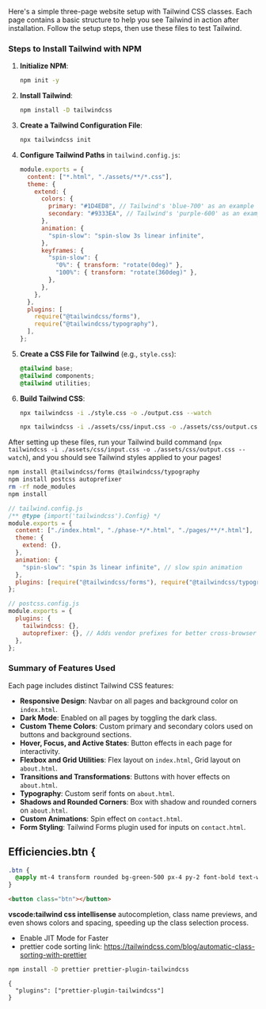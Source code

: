 Here's a simple three-page website setup with Tailwind CSS classes. Each page contains a basic structure to help you see Tailwind in action after installation. Follow the setup steps, then use these files to test Tailwind.

### Steps to Install Tailwind with NPM

1. **Initialize NPM**:

   ```bash
   npm init -y
   ```

2. **Install Tailwind**:

   ```bash
   npm install -D tailwindcss
   ```

3. **Create a Tailwind Configuration File**:

   ```bash
   npx tailwindcss init
   ```

4. **Configure Tailwind Paths** in `tailwind.config.js`:

   ```js
   module.exports = {
     content: ["*.html", "./assets/**/*.css"],
     theme: {
       extend: {
         colors: {
           primary: "#1D4ED8", // Tailwind's 'blue-700' as an example
           secondary: "#9333EA", // Tailwind's 'purple-600' as an example
         },
         animation: {
           "spin-slow": "spin-slow 3s linear infinite",
         },
         keyframes: {
           "spin-slow": {
             "0%": { transform: "rotate(0deg)" },
             "100%": { transform: "rotate(360deg)" },
           },
         },
       },
     },
     plugins: [
       require("@tailwindcss/forms"),
       require("@tailwindcss/typography"),
     ],
   };
   ```

5. **Create a CSS File for Tailwind** (e.g., `style.css`):

   ```css
   @tailwind base;
   @tailwind components;
   @tailwind utilities;
   ```

6. **Build Tailwind CSS**:

   ```bash
   npx tailwindcss -i ./style.css -o ./output.css --watch

   npx tailwindcss -i ./assets/css/input.css -o ./assets/css/output.css --watch
   ```

After setting up these files, run your Tailwind build command (`npx tailwindcss -i ./assets/css/input.css -o ./assets/css/output.css --watch`), and you should see Tailwind styles applied to your pages!

```bash
npm install @tailwindcss/forms @tailwindcss/typography
npm install postcss autoprefixer
rm -rf node_modules
npm install

```

```js
// tailwind.config.js
/** @type {import('tailwindcss').Config} */
module.exports = {
  content: ["./index.html", "./phase-*/*.html", "./pages/**/*.html"],
  theme: {
    extend: {},
  },
  animation: {
    "spin-slow": "spin 3s linear infinite", // slow spin animation
  },
  plugins: [require("@tailwindcss/forms"), require("@tailwindcss/typography")],
};

// postcss.config.js
module.exports = {
  plugins: {
    tailwindcss: {},
    autoprefixer: {}, // Adds vendor prefixes for better cross-browser compatibility
  },
};
```

### Summary of Features Used

Each page includes distinct Tailwind CSS features:

- **Responsive Design**: Navbar on all pages and background color on `index.html`.
- **Dark Mode**: Enabled on all pages by toggling the dark class.
- **Custom Theme Colors**: Custom primary and secondary colors used on buttons and background sections.
- **Hover, Focus, and Active States**: Button effects in each page for interactivity.
- **Flexbox and Grid Utilities**: Flex layout on `index.html`, Grid layout on `about.html`.
- **Transitions and Transformations**: Buttons with hover effects on `about.html`.
- **Typography**: Custom serif fonts on `about.html`.
- **Shadows and Rounded Corners**: Box with shadow and rounded corners on `about.html`.
- **Custom Animations**: Spin effect on `contact.html`.
- **Form Styling**: Tailwind Forms plugin used for inputs on `contact.html`.

## Efficiencies.btn {

```css
.btn {
  @apply mt-4 transform rounded bg-green-500 px-4 py-2 font-bold text-white transition duration-500 ease-in-out hover:-translate-y-1 hover:scale-110;
}
```

```html
<button class="btn"></button>
```

**vscode:tailwind css intellisense**
autocompletion, class name previews, and even shows colors and spacing, speeding up the class selection process.

- Enable JIT Mode for Faster
- prettier code sorting
  link: https://tailwindcss.com/blog/automatic-class-sorting-with-prettier

```bash
npm install -D prettier prettier-plugin-tailwindcss
```

```.prettierrc
{
  "plugins": ["prettier-plugin-tailwindcss"]
}
```
